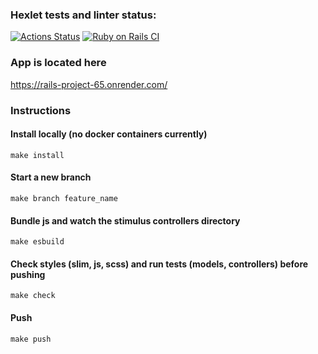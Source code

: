 ### Hexlet tests and linter status:
[![Actions Status](https://github.com/johanla0/rails-project-65/workflows/hexlet-check/badge.svg)](https://github.com/johanla0/rails-project-65/actions)
[![Ruby on Rails CI](https://github.com/johanla0/rails-project-65/actions/workflows/rubyonrails.yml/badge.svg?branch=main)](https://github.com/johanla0/rails-project-65/actions/workflows/rubyonrails.yml)

### App is located here
https://rails-project-65.onrender.com/

### Instructions
#### Install locally (no docker containers currently)

`make install`

#### Start a new branch

`make branch feature_name`

#### Bundle js and watch the stimulus controllers directory

`make esbuild`

#### Check styles (slim, js, scss) and run tests (models, controllers) before pushing

`make check`

#### Push

`make push`
